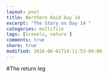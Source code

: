 ```yaml
---
layout: post
title: Northern Raid Day 14
excerpt: "The Story on Day 14 "
categories: multifile
tags: [travels, nature ]
comments: true
share: true
modified: 2016-06-01T14:11:53-04:00
---
```

#The return leg
